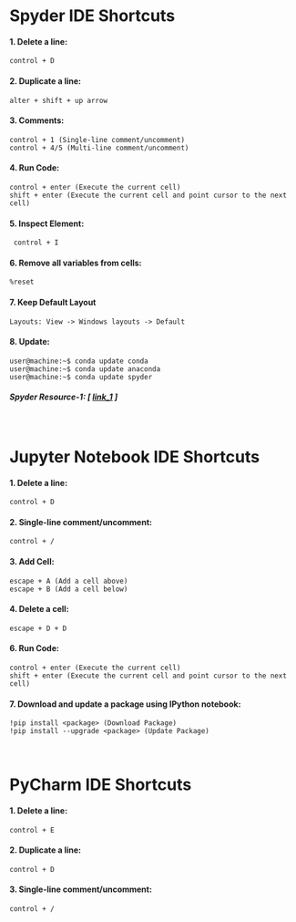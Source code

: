 # Spyder IDE Shortcuts
#### 1. Delete a line:
```console
control + D
```
#### 2. Duplicate a line:
```console
alter + shift + up arrow
```
#### 3. Comments:
```console
control + 1 (Single-line comment/uncomment)
control + 4/5 (Multi-line comment/uncomment)
```
#### 4. Run Code:
```console
control + enter (Execute the current cell)
shift + enter (Execute the current cell and point cursor to the next cell) 
```
#### 5. Inspect Element:
```console
 control + I
```
#### 6. Remove all variables from cells:
```console
%reset
```

#### 7. Keep Default Layout
```console
Layouts: View -> Windows layouts -> Default
```

#### 8. Update:
```console
user@machine:~$ conda update conda
user@machine:~$ conda update anaconda
user@machine:~$ conda update spyder
```


##### Spyder Resource-1: [ [link_1](https://www.southampton.ac.uk/~fangohr/blog/spyder-the-scientific-python-development-environment.html) ]

&nbsp;

# Jupyter Notebook IDE Shortcuts

#### 1. Delete a line: 
```console
control + D
```

#### 2. Single-line comment/uncomment:
```console
control + /
```

#### 3. Add Cell:
```console
escape + A (Add a cell above)
escape + B (Add a cell below)
```

#### 4. Delete a cell: 
```console
escape + D + D
```

#### 6. Run Code:
```console
control + enter (Execute the current cell)
shift + enter (Execute the current cell and point cursor to the next cell) 
```

#### 7. Download and update a package using IPython notebook:
``` console
!pip install <package> (Download Package)
!pip install --upgrade <package> (Update Package) 
```

&nbsp;

# PyCharm IDE Shortcuts

#### 1. Delete a line: 
```console
control + E
```
#### 2. Duplicate a line: 
```console
control + D
```
#### 3. Single-line comment/uncomment:
```console
control + /
```
